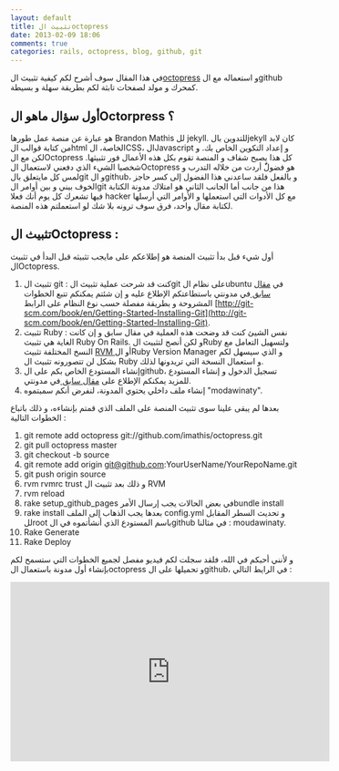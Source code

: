 ```yaml
---
layout: default
title: تثبيث الoctopress
date: 2013-02-09 18:06
comments: true
categories: rails, octopress, blog, github, git
---
```


في هذا المقال سوف أشرح  لكم كيفية تثبيث ال[octopress](http://octopress.org/) و استعماله مع الgithub كمحرك و مولد لصفحات تابثة لكم بطريقة  سهلة و بسيطة.

أول سؤال ماهو الOctorpress ؟ 
------------------------------
<!-- more -->
 هو عبارة عن منصة عمل طورها Brandon Mathis لل jekyll. للتدوين بالjekyll كان لابد من كتابة قوالب الhtml الخاصة، الCSS، الJavascript و إعداد التكوين الخاص بك. و لكن مع الOctopress كل هذا يصبح شفاف و المنصة تقوم بكل هذه الأعمال فور تثبيثها.
شخصيا الشيء الذي دفعني لاستعمال الOctopress هو فضولٌٌ أردت من خلاله التدرب و لمس كل مايتعلق بالgit و الgithub، و بالفعل فلقد ساعدني هذا الفضول إلى كسر حاجز الخوف بيني و بين أوامر الgit هذا من جانب أما الجانب الثاني هو امتلاك مدونة الكتابة فيها تشعرك كل يوم أنك فعلا hacker مع كل الأدوات التي استعملها و الأوامر التي أرسلها لكتابة مقال واحد، فرق سوف ترونه بلا شك لو استعملتم هذه المنصة.

تثبيث الOctopress :
----------------------
أول شيء قبل بدأ تثبيث المنصة هو إطلاعكم على مايجب تثبيثه قبل البدأ في تثبيث الOctopress.

1. تثبيث ال git : كنت قد شرحت عملية تثبيث الgit على نظام الubuntu في [مقال سابق ](http://tayeb83.github.com/dtmdeblog/blog/2012/07/08/gitinstallpart2/)  في مدونتي باستطاعتكم الإطلاع عليه و إن شئتم يمكنكم تتبع الخطوات المشروحة و بطريقة مفصلة حسب نوع النظام على الرابط [http://git-scm.com/book/en/Getting-Started-Installing-Git](http://git-scm.com/book/en/Getting-Started-Installing-Git).
2. تثبيث Ruby : نفس الشيئ كنت قد وضحت هذه العملية في مقال سابق و إن كانت الغاية هي تثبيث Ruby On Rails. و لكن أنصح لتثبيث الRuby  ولتسهيل التعامل مع النسخ المختلفة تثبيث  [RVM ](https://rvm.io/rvm/install)أو الRuby Version Manager و الذي سيسهل لكم بشكل لن تتصورونه تثبيث ال Ruby و استعمال النسخة التي تريدونها لذلك. 
3. إنشاء المستودع الخاص بكم على الgithub، تسجيل الدخول و إنشاء المستودع للمزيد يمكنكم الإطلاع على [مقال سابق 
](http://tayeb83.github.com/dtmdeblog/blog/2012/09/23/github/) في مدونتي. 
4. إنشاء ملف داخلي يحتوي المدونة، لنفرض أنكم سميتموه "modawinaty".

بعدها لم يبقى علينا سوى تثبيث المنصة على الملف الذي قمتم بإنشاءه، و ذلك باتباع الخطوات التالية :

1. git remote add octopress git://github.com/imathis/octopress.git
2. git pull octopress master
3. git checkout -b source
4. git remote add origin git@github.com:YourUserName/YourRepoName.git
5. git push origin source
6. rvm rvmrc trust و ذلك بعد تثبيث ال RVM
7. rvm reload
8. rake setup_github_pages في بعض الحالات يجب إرسال الأمرbundle install 
9. rake install
بعدها يجب الذهاب إلى الملف config.yml و تحديث السطر المقابل للroot باسم المستودع الذي أنشأتموه في الgithub في مثالنا : moudawinaty. 
10. Rake Generate
11. Rake Deploy

و لأنني أحبكم في الله، فلقد سجلت لكم فيديو مفصل لجميع الخطوات التي ستسمح لكم بإنشاء أول مدونة باستعمال الoctopress و تحميلها على الgithub، في الرايط التالي :


<iframe width="560" height="315" src="https://www.youtube.com/embed/Bi8t6EmePD0" frameborder="0" allowfullscreen></iframe>














